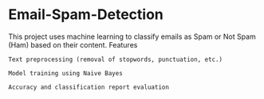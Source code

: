 # Email-Spam-Detection
This project uses machine learning to classify emails as Spam or Not Spam (Ham) based on their content.
Features

    Text preprocessing (removal of stopwords, punctuation, etc.)

    Model training using Naive Bayes 

    Accuracy and classification report evaluation
